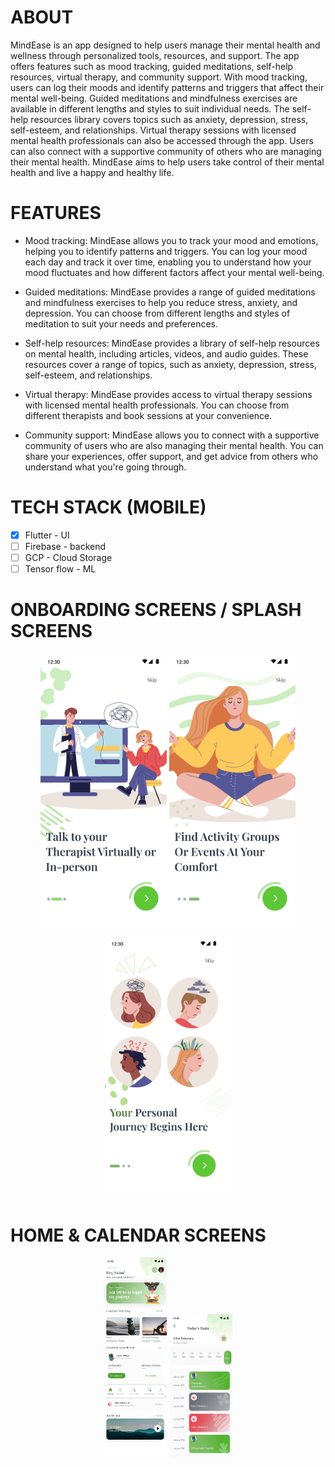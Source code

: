 # ABOUT 


MindEase is an app designed to help users manage their mental health and wellness through personalized tools, resources, and support. The app offers features such as mood tracking, guided meditations, self-help resources, virtual therapy, and community support. With mood tracking, users can log their moods and identify patterns and triggers that affect their mental well-being. Guided meditations and mindfulness exercises are available in different lengths and styles to suit individual needs. The self-help resources library covers topics such as anxiety, depression, stress, self-esteem, and relationships. Virtual therapy sessions with licensed mental health professionals can also be accessed through the app. Users can also connect with a supportive community of others who are managing their mental health. MindEase aims to help users take control of their mental health and live a happy and healthy life.


# FEATURES

- Mood tracking: MindEase allows you to track your mood and emotions, helping you to identify patterns and triggers. You can log your mood each day and track it over time, enabling you to understand how your mood fluctuates and how different factors affect your mental well-being.

- Guided meditations: MindEase provides a range of guided meditations and mindfulness exercises to help you reduce stress, anxiety, and depression. You can choose from different lengths and styles of meditation to suit your needs and preferences.

- Self-help resources: MindEase provides a library of self-help resources on mental health, including articles, videos, and audio guides. These resources cover a range of topics, such as anxiety, depression, stress, self-esteem, and relationships.

- Virtual therapy: MindEase provides access to virtual therapy sessions with licensed mental health professionals. You can choose from different therapists and book sessions at your convenience.

- Community support: MindEase allows you to connect with a supportive community of users who are also managing their mental health. You can share your experiences, offer support, and get advice from others who understand what you're going through.

# TECH STACK (MOBILE)
- [x] Flutter - UI
- [ ] Firebase - backend 
- [ ] GCP - Cloud Storage 
- [ ] Tensor flow - ML

# ONBOARDING SCREENS / SPLASH SCREENS
<p align = "center">
<img src = "./images/m1.png" width='40%'>
<img src = "./images/m2.png" width='40%'>
<img src = "./images/m3.png" width='40%'>
</p>

# HOME & CALENDAR SCREENS
<p align = "center">
<img src = "./images/h1.png" width='20%'>
<img src = "./images/c1.png" width='20%'>
</p>


